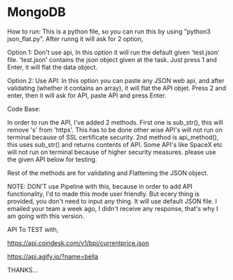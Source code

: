 # MongoDB

How to run:
  This is a python file, so you can run this by using "python3 json_flat.py". 
  After runng it will ask for 2 option, 
  
  Option 1: Don't use api, In this option it will run the default given 'test.json' file. 'test.json' contains the json object given at the task. Just press 1 and Enter, it will flat the data object.
  
  Option 2: Use API: In this option you can paste any JSON web api, and after validating (whether it contains an array), it will flat the API objet. Press 2 and enter, then it will ask for API, paste API and press Enter.
  
  

Code Base:

  In order to run the API, I've added 2 methods. First one is sub_str(), this will remove 's' from 'https'. This has to be done other wise API's will not run on terminal because of SSL certificate security. 2nd method is api_method(), this uses sub_str() and returns contents of API. Some API's like SpaceX etc will not run on terminal because of higher security measures. please use the given API below for testing.
  
Rest of the methods are for validating and Flattening the JSON object.


NOTE: DON'T use Pipeline with this, because in order to add API functionality, I'd to made this mode user friendly. But ecery thing is provided, you don't need to input any thing. It will use default JSON file. I emailed your team a week ago, I didn't receive any response, that's why I am going with this version. 

API To TEST with,

https://api.coindesk.com/v1/bpi/currentprice.json


https://api.agify.io/?name=bella


THANKS...
  
  
